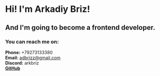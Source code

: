 # Hi! I'm Arkadiy Briz!
## And I'm going to become a frontend developer.

### You can reach me on:
**Phone:** +79273133380\
**Email:** adbrizz@gmail.com\
**Discord:** arkbriz\
[**GitHub**](https://github.com/ArkBriz)




